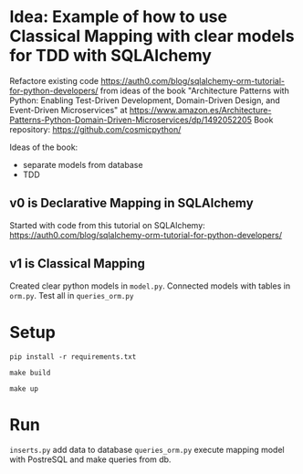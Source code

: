 # Idea: Example of how to use Classical Mapping with clear models for TDD with SQLAlchemy
Refactore existing code 
    https://auth0.com/blog/sqlalchemy-orm-tutorial-for-python-developers/
from ideas of the book "Architecture Patterns with Python: Enabling Test-Driven Development, Domain-Driven Design, and Event-Driven Microservices"
at https://www.amazon.es/Architecture-Patterns-Python-Domain-Driven-Microservices/dp/1492052205
Book repository: https://github.com/cosmicpython/

Ideas of the book:
- separate models from database
- TDD

## v0 is Declarative Mapping in SQLAlchemy
Started with code from this tutorial on SQLAlchemy:
https://auth0.com/blog/sqlalchemy-orm-tutorial-for-python-developers/

## v1 is Classical Mapping
Created clear python models in `model.py`. Connected models with tables in `orm.py`. 
Test all in `queries_orm.py`

# Setup

`pip install -r requirements.txt`

`make build`

`make up`

# Run
`inserts.py` add data to database
`queries_orm.py` execute mapping model with PostreSQL and make queries from db.
